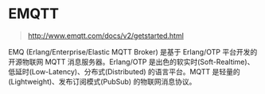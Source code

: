 # EMQTT

> http://www.emqtt.com/docs/v2/getstarted.html

EMQ (Erlang/Enterprise/Elastic MQTT Broker) 是基于 Erlang/OTP 平台开发的开源物联网 MQTT 消息服务器。Erlang/OTP 是出色的软实时(Soft-Realtime)、低延时(Low-Latency)、分布式(Distributed) 的语言平台。MQTT 是轻量的(Lightweight)、发布订阅模式(PubSub) 的物联网消息协议。